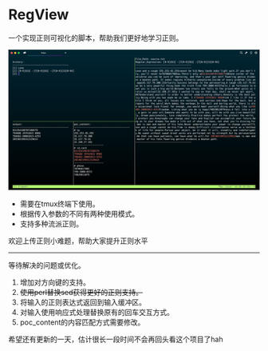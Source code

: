 # RegView
一个实现正则可视化的脚本，帮助我们更好地学习正则。

![jpg](./run.jpg)

- 需要在tmux终端下使用。
- 根据传入参数的不同有两种使用模式。
- 支持多种流派正则。

欢迎上传正则小难题，帮助大家提升正则水平

---
等待解决的问题或优化。
1. 增加对方向键的支持。
2. ~~使用perl替换sed获得更好的正则支持。~~
1. 将输入的正则表达式返回到输入缓冲区。
2. 对输入使用响应式处理替换原有的回车交互方式。
3. poc_content的内容匹配方式需要修改。

希望还有更新的一天，估计很长一段时间不会再回头看这个项目了hah
